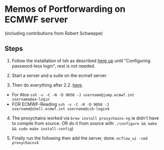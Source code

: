 # Memos of Portforwarding on ECMWF server 
(including contributions from Robert Schweppe)


## Steps

1. Follow the installation of tsh as described [here up](https://confluence.ecmwf.int/display/UDOC/Teleport+SSH+Access) until "Configuring password-less login", rest is not needed.

2. Start a server and a suite on the ecmwf server

3. Then do everything after 2.2. [here](https://confluence.ecmwf.int/display/ECFLOW/Teleport+-+using+local+ecflow_ui#Teleportusinglocalecflow_ui-Method%232:DynamicPortForwarding). 

- For Atos
`ssh -v -C -N -D 9050 -J username@jump.ecmwf.int username@aa-login`
- FOR ECMWF-Reading
`ssh -v -C -N -D 9050 -J username@shell.ecmwf.int username@ccb-login4`

4. The proxychains worked via 
`brew install proxychains-ng` 
ie didn't have to compile from source. 
OR 
do it from source with 
`./configure && make && sudo make install-config`)

5. Finally run the following then add the server, done.
`ecflow_ui -cmd proxychains4` 
